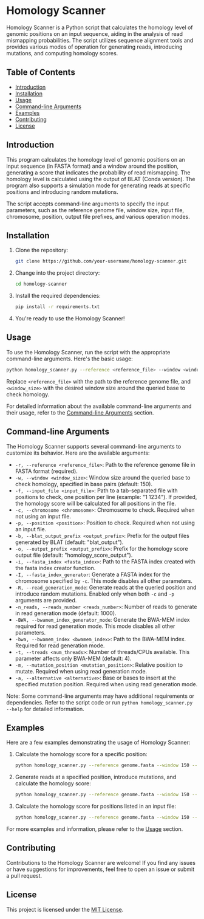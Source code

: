 # Homology Scanner

Homology Scanner is a Python script that calculates the homology level of genomic positions on an input sequence, aiding in the analysis of read mismapping probabilities. The script utilizes sequence alignment tools and provides various modes of operation for generating reads, introducing mutations, and computing homology scores.

## Table of Contents

- [Introduction](#introduction)
- [Installation](#installation)
- [Usage](#usage)
- [Command-line Arguments](#command-line-arguments)
- [Examples](#examples)
- [Contributing](#contributing)
- [License](#license)

## Introduction

This program calculates the homology level of genomic positions on an input sequence (in FASTA format) and a window around the position, generating a score that indicates the probability of read mismapping. The homology level is calculated using the output of BLAT (Conda version). The program also supports a simulation mode for generating reads at specific positions and introducing random mutations.

The script accepts command-line arguments to specify the input parameters, such as the reference genome file, window size, input file, chromosome, position, output file prefixes, and various operation modes.

## Installation

1. Clone the repository:

   ```bash
   git clone https://github.com/your-username/homology-scanner.git
   ```

2. Change into the project directory:

   ```bash
   cd homology-scanner
   ```

3. Install the required dependencies:

   ```bash
   pip install -r requirements.txt
   ```

4. You're ready to use the Homology Scanner!

## Usage

To use the Homology Scanner, run the script with the appropriate command-line arguments. Here's the basic usage:

```bash
python homology_scanner.py --reference <reference_file> --window <window_size> [other_arguments]
```

Replace `<reference_file>` with the path to the reference genome file, and `<window_size>` with the desired window size around the queried base to check homology.

For detailed information about the available command-line arguments and their usage, refer to the [Command-line Arguments](#command-line-arguments) section.

## Command-line Arguments

The Homology Scanner supports several command-line arguments to customize its behavior. Here are the available arguments:

- `-r, --reference <reference_file>`: Path to the reference genome file in FASTA format (required).
- `-w, --window <window_size>`: Window size around the queried base to check homology, specified in base pairs (default: 150).
- `-f, --input_file <input_file>`: Path to a tab-separated file with positions to check, one position per line (example: "1 1234"). If provided, the homology score will be calculated for all positions in the file.
- `-c, --chromosome <chromosome>`: Chromosome to check. Required when not using an input file.
- `-p, --position <position>`: Position to check. Required when not using an input file.
- `-b, --blat_output_prefix <output_prefix>`: Prefix for the output files generated by BLAT (default: "blat_output").
- `-o, --output_prefix <output_prefix>`: Prefix for the homology score output file (default: "homology_score_output").
- `-i, --fasta_index <fasta_index>`: Path to the FASTA index created with the fasta index creator function.
- `-I, --fasta_index_generator`: Generate a FASTA index for the chromosome specified by `-c`. This mode disables all other parameters.
- `-R, --read_generation_mode`: Generate reads at the queried position and introduce random mutations. Enabled only when both `-c` and `-p` arguments are provided.
- `-n_reads, --reads_number <reads_number>`: Number of reads to generate in read generation mode (default: 1000).
- `-BWA, --bwamem_index_generator_mode`: Generate the BWA-MEM index required for read generation mode. This mode disables all other parameters.
- `-bwa, --bwamem_index <bwamem_index>`: Path to the BWA-MEM index. Required for read generation mode.
- `-t, --treads <num_threads>`: Number of threads/CPUs available. This parameter affects only BWA-MEM (default: 4).
- `-m, --mutation_position <mutation_position>`: Relative position to mutate. Required when using read generation mode.
- `-a, --alternative <alternative>`: Base or bases to insert at the specified mutation position. Required when using read generation mode.

Note: Some command-line arguments may have additional requirements or dependencies. Refer to the script code or run `python homology_scanner.py --help` for detailed information.

## Examples

Here are a few examples demonstrating the usage of Homology Scanner:

1. Calculate the homology score for a specific position:

   ```bash
   python homology_scanner.py --reference genome.fasta --window 150 --chromosome 1 --position 1000
   ```

2. Generate reads at a specified position, introduce mutations, and calculate the homology score:

   ```bash
   python homology_scanner.py --reference genome.fasta --window 150 --chromosome 1 --position 1000 --read_generation_mode --mutation_position 10 --alternative A
   ```

3. Calculate the homology score for positions listed in an input file:

   ```bash
   python homology_scanner.py --reference genome.fasta --window 150 --input_file positions.txt
   ```

For more examples and information, please refer to the [Usage](#usage) section.

## Contributing

Contributions to the Homology Scanner are welcome! If you find any issues or have suggestions for improvements, feel free to open an issue or submit a pull request.

## License

This project is licensed under the [MIT License](LICENSE).
